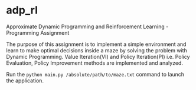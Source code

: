 # adp_rl
Approximate Dynamic Programming and Reinforcement Learning - Programming Assignment

The purpose of this assignment is to implement a simple environment and learn to make optimal decisions inside a maze by solving the problem with Dynamic Programming. Value Iteration(VI) and Policy Iteration(PI) i.e. Policy Evaluation, Policy Improvement methods are implemented and analyzed.

Run the `python main.py /absolute/path/to/maze.txt` command to launch the application.

